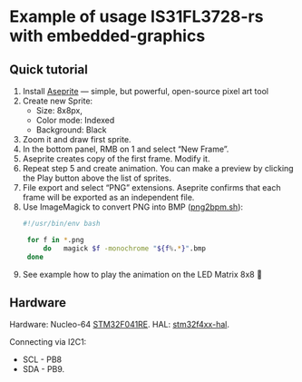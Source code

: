 # Example of usage IS31FL3728-rs with embedded-graphics

## Quick tutorial

1. Install [Aseprite](https://www.aseprite.org/) — simple, but powerful, open-source pixel art tool
2. Create new Sprite:
   - Size: 8x8px, 
   - Color mode: Indexed
   - Background: Black
3. Zoom it and draw first sprite.
4. In the bottom panel, RMB on 1 and select “New Frame”.
5. Aseprite creates copy of the first frame. Modify it.
6. Repeat step 5 and create animation. You can make a preview by clicking the Play button above the list  of sprites.
7. File export and select “PNG” extensions. Aseprite confirms that each frame will be exported as an  independent file.
8. Use ImageMagick to convert PNG into BMP ([png2bpm.sh](media/png2bmp.sh)):
   ```bash
   #!/usr/bin/env bash

    for f in *.png
        do   magick $f -monochrome "${f%.*}".bmp
    done
   ``` 
9. See example how to play the animation on the LED Matrix 8x8 🥳

## Hardware

Hardware: Nucleo-64 [STM32F041RE](https://www.st.com/en/evaluation-tools/nucleo-f401re.html).
HAL:  [stm32f4xx-hal](https://github.com/stm32-rs/stm32f4xx-hal). 

Connecting via I2C1:
* SCL - PB8
* SDA - PB9.
